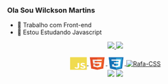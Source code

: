 ### Ola Sou Wilckson Martins 
- 🔭 Trabalho com Front-end
- 🌱 Estou Estudando Javascript

<div align="center">
  <a href="https://github.com/wilcksonmartins">
  <img height="180em" src="https://github-readme-stats.vercel.app/api?username=Wilcksonmartins&show_icons=true&theme=dark&include_all_commits=true&count_private=true"/>
  <img height="130em" src="https://github-readme-stats.vercel.app/api/top-langs/?username=Wilcksonmartins&layout=compact&langs_count=7&theme=dark"/>
</div>

<div style="display: inline_block" align=center><br>
  <img align="center" alt="Rafa-Js" height="30" width="40" src="https://raw.githubusercontent.com/devicons/devicon/master/icons/javascript/javascript-plain.svg">
  <img align="center" alt="Rafa-HTML" height="30" width="40" src="https://raw.githubusercontent.com/devicons/devicon/master/icons/html5/html5-original.svg">
  <img align="center" alt="Rafa-CSS" height="30" width="40" src="https://raw.githubusercontent.com/devicons/devicon/master/icons/css3/css3-original.svg">
  <img align="center" alt="Rafa-CSS" height="30" width="40" src="https://cdn.jsdelivr.net/gh/devicons/devicon/icons/bootstrap/bootstrap-plain.svg" />
</div>
  
<div align=center> 
  <a href="https://www.instagram.com/bibo_martins/?hl=pt-br" target="_blank"><img src="https://img.shields.io/badge/-Instagram-%23E4405F?style=for-the-badge&logo=instagram&logoColor=white" target="_blank"></a>
  <a href = "mailto:wilckson.filho@gmail.com"><img src="https://img.shields.io/badge/-Gmail-%23333?style=for-the-badge&logo=gmail&logoColor=white" target="_blank"></a>
</div>
